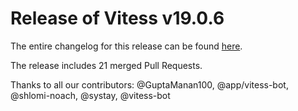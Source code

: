 # Release of Vitess v19.0.6
The entire changelog for this release can be found [here](https://github.com/vitessio/vitess/blob/main/changelog/19.0/19.0.6/changelog.md).

The release includes 21 merged Pull Requests.

Thanks to all our contributors: @GuptaManan100, @app/vitess-bot, @shlomi-noach, @systay, @vitess-bot


